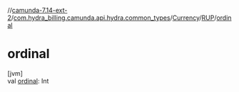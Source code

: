 //[camunda-7.14-ext-2](../../../../index.md)/[com.hydra_billing.camunda.api.hydra.common_types](../../index.md)/[Currency](../index.md)/[RUP](index.md)/[ordinal](ordinal.md)

# ordinal

[jvm]\
val [ordinal](ordinal.md): Int
